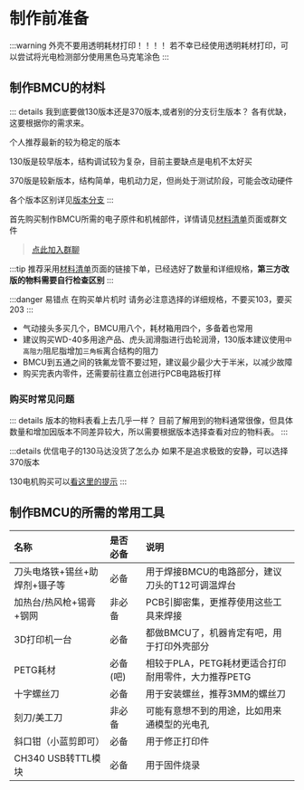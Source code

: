 # 制作前准备

:::warning
外壳不要用透明耗材打印！！！！
若不幸已经使用透明耗材打印，可以尝试将光电检测部分使用黑色马克笔涂色
:::

## 制作BMCU的材料

::: details 我到底要做130版本还是370版本,或者别的分支衍生版本？
各有优缺，这要根据你的需求来。

个人推荐最新的较为稳定的版本

130版是较早版本，结构调试较为复杂，目前主要缺点是电机不太好买

370版是较新版本，结构简单，电机动力足，但尚处于测试阶段，可能会改动硬件

各个版本区别详见[版本分支](/doc/prepare/versions)
:::

首先购买制作BMCU所需的电子原件和机械部件，详情请见[材料清单](./list.md)页面或群文件

>[点此加入群聊](https://qm.qq.com/q/wYYZ1IeaSk)

:::tip
推荐采用[材料清单](./list.md)页面的链接下单，已经选好了数量和详细规格，**第三方改版的物料需要自行检查区别**
:::

:::danger 易错点
在购买单片机时 请务必注意选择的详细规格，不要买103，要买203
:::

- 气动接头多买几个，BMCU用八个，耗材箱用四个，多备着也常用
- 建议购买WD-40多用途产品、虎头润滑脂进行齿轮润滑，130版本建议使用`中高阻力`阻尼脂增加`三角板`离合结构的阻力
- BMCU到五通之间的铁氟龙管不要过短，建议最少最少大于半米，以减少故障
- 购买完表内零件，还需要前往嘉立创进行PCB电路板打样

### 购买时常见问题

::: details 版本的物料表看上去几乎一样？
目前了解用到的物料通常很像，但具体数量和增加因版本不同差异较大，所以需要根据版本选择查看对应的物料表。
:::

:::details 优信电子的130马达没货了怎么办
如果不是追求极致的安静，可以选择370版本

130电机购买可以[看这里的提示](./list.html#%E6%8C%A4%E5%87%BA%E7%BB%84%E4%BB%B6%E9%83%A8%E5%88%86-%E5%B7%B2%E4%B9%98%E5%9B%9B%E9%80%9A%E9%81%93)
:::

## 制作BMCU的所需的常用工具

| 名称                          | 是否必备 | 说明                                                |
| :---------------------------- | :------- | :-------------------------------------------------- |
| 刀头电烙铁+锡丝+助焊剂+镊子等 | 必备     | 用于焊接BMCU的电路部分，建议刀头的T12可调温焊台     |
| 加热台/热风枪+锡膏+钢网       | 非必备   | PCB引脚密集，更推荐使用这些工具来焊接               |
| 3D打印机一台                  | 必备     | 都做BMCU了，机器肯定有吧，用于打印外壳部分          |
| PETG耗材                      | 必备(吧) | 相较于PLA，PETG耗材更适合打印耐用零件，大力推荐PETG |
| 十字螺丝刀                    | 必备     | 用于安装螺丝，推荐3MM的螺丝刀                       |
| 刻刀/美工刀                   | 非必备   | 可能有意想不到的用途，比如用来通模型的光电孔        |
| 斜口钳（小蓝剪即可）          | 必备     | 用于修正打印件                                      |
| CH340 USB转TTL模块            | 必备     | 用于固件烧录                                        |

